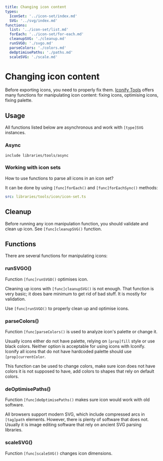 ```yaml
title: Changing icon content
types:
  IconSet: '../icon-set/index.md'
  SVG: '../svg/index.md'
functions:
  list: '../icon-set/list.md'
  forEach: '../icon-set/for-each.md'
  cleanupSVG: './cleanup.md'
  runSVGO: './svgo.md'
  parseColors: './colors.md'
  deOptimisePaths: './paths.md'
  scaleSVG: './scale.md'
```

# Changing icon content

Before exporting icons, you need to properly fix them. [Iconify Tools](./index.md) offers many functions for manipulating icon content: fixing icons, optimising icons, fixing palette.

## Usage

All functions listed below are asynchronous and work with `[type]SVG` instances.

### Async

`include libraries/tools/async`

### Working with icon sets

How to use functions to parse all icons in an icon set?

It can be done by using `[func]forEach()` and `[func]forEachSync()` methods:

```yaml
src: libraries/tools/icon/icon-set.ts
```

## Cleanup

Before running any icon manipulation function, you should validate and clean up icon. See `[func]cleanupSVG()` function.

## Functions

There are several functions for manipulating icons:

### runSVGO()

Function `[func]runSVGO()` optimises icon.

Cleaning up icons with `[func]cleanupSVG()` is not enough. That function is very basic; it does bare minimum to get rid of bad stuff. It is mostly for validation.

Use `[func]runSVGO()` to properly clean up and optimise icons.

### parseColors()

Function `[func]parseColors()` is used to analyze icon's palette or change it.

Usually icons either do not have palette, relying on `[prop]fill` style or use black colors. Neither option is acceptable for using icons with Iconify. Iconify all icons that do not have hardcoded palette should use `[prop]currentColor`.

This function can be used to change colors, make sure icon does not have colors it is not supposed to have, add colors to shapes that rely on default colors.

### deOptimisePaths()

Function `[func]deOptimisePaths()` makes sure icon would work with old software.

All browsers support modern SVG, which include compressed arcs in `[tag]path` elements. However, there is plenty of software that does not. Usually it is image editing software that rely on ancient SVG parsing libraries.

### scaleSVG()

Function `[func]scaleSVG()` changes icon dimensions.
